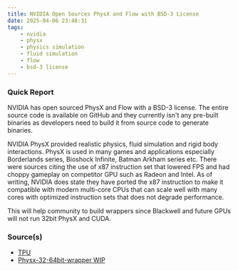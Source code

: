 ```yaml
---
title: NVIDIA Open Sources PhysX and Flow with BSD-3 License
date: 2025-04-06 23:48:31
tags:
    - nvidia
    - physx
    - physics simulation
    - fluid simulation
    - flow
    - bsd-3 license
---
```


### Quick Report

NVIDIA has open sourced PhysX and Flow with a BSD-3 license. The entire source code is available on GitHub and they currently isn\'t any pre-built binaries as developers need to build it from source code to generate binaries.
<!-- more -->

NVIDIA PhysX provided realistic physics, fluid simulation and rigid body interactions. PhysX is used in many games and applications especially Borderlands series, Bioshock Infinite, Batman Arkham series etc. There were sources citing the use of x87 instruction set that lowered FPS and had choppy gameplay on competitor GPU such as Radeon and Intel. As of writing, NVIDIA does state they have ported the x87 instruction to make it compatible with modern multi-core CPUs that can scale well with many cores with optimized instruction sets that does not degrade performance.

This will help community to build wrappers since Blackwell and future GPUs will not run 32bit PhysX and CUDA.

### Source(s)

- [TPU][def]
- [Physx-32-64bit-wrapper WIP][def2]

[def]: https://www.techpowerup.com/335117/nvidia-physx-and-flow-made-fully-open-source
[def2]: https://github.com/LilithsSong/Physx-32-64bit-wrapper
